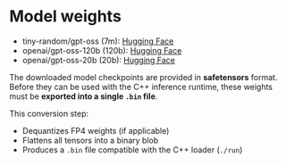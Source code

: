 # Model weights

- tiny-random/gpt-oss (7m): [Hugging Face](https://huggingface.co/tiny-random/gpt-oss)
- openai/gpt-oss-120b (120b): [Hugging Face](https://huggingface.co/openai/gpt-oss-120b)
- openai/gpt-oss-20b (20b): [Hugging Face](https://huggingface.co/openai/gpt-oss-20b)

The downloaded model checkpoints are provided in **safetensors** format.
Before they can be used with the C++ inference runtime, these weights must be **exported into a single `.bin` file**.

This conversion step:

- Dequantizes FP4 weights (if applicable)
- Flattens all tensors into a binary blob
- Produces a `.bin` file compatible with the C++ loader (`./run`)
